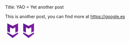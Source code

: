 Title: YAO = Yet another post

This is another post, you can find more at https://google.es

![Logo Remote](https://github.com/adam-p/markdown-here/raw/master/src/common/images/icon48.png "Logo Remote")
![Logo Local](./icon48.png "Logo Local")
